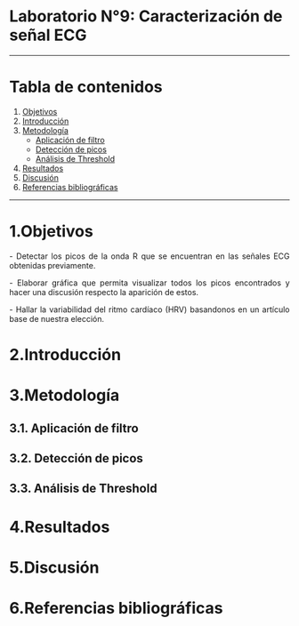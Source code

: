 # **Laboratorio N°9: Caracterización de señal ECG**

***

# **Tabla de contenidos**
1. [Objetivos](#id1)
2. [Introducción](#id3)
3. [Metodología](#id4)
   - [Aplicación de filtro](#id3.1)
   - [Detección de picos](id3.2)
   - [Análisis de Threshold](#id3.3)
4. [Resultados](#id4)
5. [Discusión](#id5)
6. [Referencias bibliográficas](#id6) 

***

# 1.Objetivos<a name="id1"></a>
<p align="justify">
- Detectar los picos de la onda R que se encuentran en las señales ECG obtenidas previamente.
 </p>

 <p align="justify">
- Elaborar gráfica que permita visualizar todos los picos encontrados y hacer una discusión respecto la aparición de estos.
 </p>

 <p align="justify">
- Hallar la variabilidad del ritmo cardíaco (HRV) basandonos en un artículo base de nuestra elección.
 </p> 
 
# 2.Introducción<a name="id2"></a>


# 3.Metodología<a name="id3"></a>

## 3.1. Aplicación de filtro<a name="id3.1"></a>

## 3.2. Detección de picos<a name="id3.2"></a>

## 3.3. Análisis de Threshold<a name="id3.3"></a>


# 4.Resultados<a name="id4"></a>

# 5.Discusión<a name="id5"></a>


# 6.Referencias bibliográficas<a name="id6"></a>
